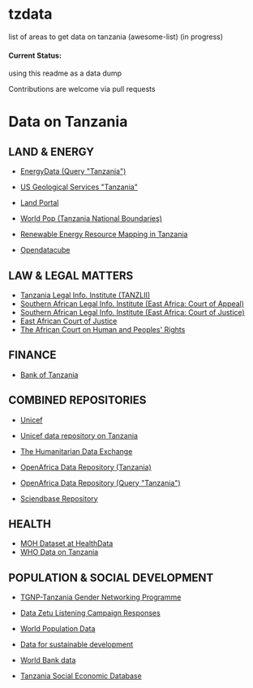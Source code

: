 # tzdata
list of areas to get data on tanzania (awesome-list) (in progress)
#### Current Status:
using this readme as a data dump 

Contributions are welcome via pull requests
# Data on Tanzania

## LAND & ENERGY

- [EnergyData (Query "Tanzania")](https://energydata.info/dataset?q=tanzania&sort=score+desc%2C+metadata_modified+desc "EnergyData")

- [US Geological Services "Tanzania"](https://www.usgs.gov/media/files/mineral-industry-tanzania-2015-xlsx "USGS")

- [Land Portal](https://landportal.org/book/datasets "LANDPORTAL")

- [World Pop (Tanzania National Boundaries)](https://www.worldpop.org/geodata/summary?id=24497 "WorldPOP")

- [Renewable Energy Resource Mapping in Tanzania](http://esmap.org/node/57050 "ESMAP")

- [Opendatacube](https://www.opendatacube.org/ "opendatacube")

## LAW & LEGAL MATTERS

- [Tanzania Legal Info. Institute (TANZLII)](https://tanzlii.org/ "TANZLII")
- [Southern African Legal Info. Institute (East Africa: Court of Appeal)](http://www.saflii.org/ea/cases/EACA/ "SAFLII")
- [Southern African Legal Info. Institute (East Africa: Court of Justice)](http://www.saflii.org/ea/cases/EACJ/ "SAFLII")
- [East African Court of Justice](http://eacj.org/ "ECAJ")
- [The African Court on Human and Peoples' Rights](http://www.african-court.org/en/ "africancourt")

## FINANCE

- [Bank of Tanzania](https://www.bot.go.tz/ "BOT")

## COMBINED REPOSITORIES

- [Unicef](https://www.unicef.org/tanzania/reports "UN")
  
- [Unicef data repository on Tanzania](https://data.unicef.org/country/tza/ "UN")

- [The Humanitarian Data Exchange](https://data.humdata.org/search?q=tanzania "HDX")
  
- [OpenAfrica Data Repository (Tanzania)](https://openafrica.net/group/tanzania "OpenAfrica")

- [OpenAfrica Data Repository (Query "Tanzania")](https://openafrica.net/dataset?q=tanzania&sort=metadata_modified+desc "OpenAfrica")

- [Sciendbase Repository](https://www.sciencebase.gov "ScienceBase")

## HEALTH

- [MOH Dataset at HealthData](http://ghdx.healthdata.org/organizations/ministry-health-community-development-gender-elderly-and-children-mohcdec-tanzania "MOH DATA")
- [WHO Data on Tanzania](https://www.who.int/data/gho/data/countries/country-details/GHO/united-republic-of-tanzania?countryProfileId=40f06adc-047c-435c-b576-ebd4da789bb2 "WHO")

## POPULATION & SOCIAL DEVELOPMENT

- [TGNP-Tanzania Gender Networking Programme](https://tgnp.org/resources/publications/ "TGNP")

- [Data Zetu Listening Campaign Responses](https://docs.google.com/spreadsheets/d/1x-8a9UeJdADHivi18nf4a72jBkmZg0de25NZb_MqX1Q "Data Zetu")

- [World Population Data](https://www.worldpop.org "WorldPOP")

- [Data for sustainable development](http://www.data4sdgs.org/resource-listing?f%5B0%5D=countries_resources%3Atz "UN")
  
- [World Bank data](https://data.worldbank.org/country/tanzania "World Bank")

- [Tanzania Social Economic Database](http://www.tsed.go.tz/libraries/aspx/Home.aspx "TSED")
